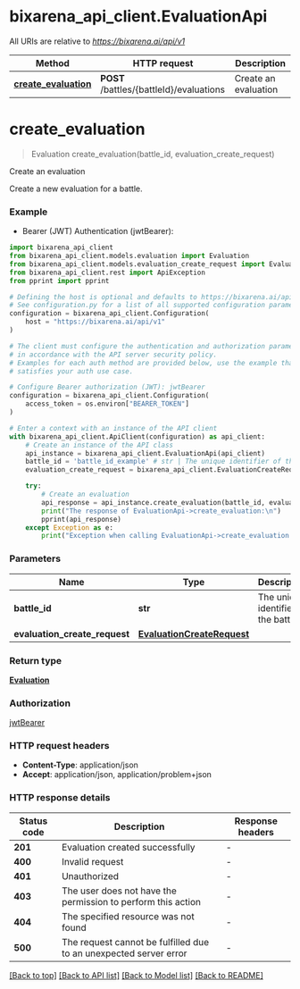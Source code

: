 # bixarena_api_client.EvaluationApi

All URIs are relative to *https://bixarena.ai/api/v1*

| Method                                                      | HTTP request                             | Description          |
| ----------------------------------------------------------- | ---------------------------------------- | -------------------- |
| [**create_evaluation**](EvaluationApi.md#create_evaluation) | **POST** /battles/{battleId}/evaluations | Create an evaluation |

# **create_evaluation**

> Evaluation create_evaluation(battle_id, evaluation_create_request)

Create an evaluation

Create a new evaluation for a battle.

### Example

- Bearer (JWT) Authentication (jwtBearer):

```python
import bixarena_api_client
from bixarena_api_client.models.evaluation import Evaluation
from bixarena_api_client.models.evaluation_create_request import EvaluationCreateRequest
from bixarena_api_client.rest import ApiException
from pprint import pprint

# Defining the host is optional and defaults to https://bixarena.ai/api/v1
# See configuration.py for a list of all supported configuration parameters.
configuration = bixarena_api_client.Configuration(
    host = "https://bixarena.ai/api/v1"
)

# The client must configure the authentication and authorization parameters
# in accordance with the API server security policy.
# Examples for each auth method are provided below, use the example that
# satisfies your auth use case.

# Configure Bearer authorization (JWT): jwtBearer
configuration = bixarena_api_client.Configuration(
    access_token = os.environ["BEARER_TOKEN"]
)

# Enter a context with an instance of the API client
with bixarena_api_client.ApiClient(configuration) as api_client:
    # Create an instance of the API class
    api_instance = bixarena_api_client.EvaluationApi(api_client)
    battle_id = 'battle_id_example' # str | The unique identifier of the battle
    evaluation_create_request = bixarena_api_client.EvaluationCreateRequest() # EvaluationCreateRequest |

    try:
        # Create an evaluation
        api_response = api_instance.create_evaluation(battle_id, evaluation_create_request)
        print("The response of EvaluationApi->create_evaluation:\n")
        pprint(api_response)
    except Exception as e:
        print("Exception when calling EvaluationApi->create_evaluation: %s\n" % e)
```

### Parameters

| Name                          | Type                                                      | Description                         | Notes |
| ----------------------------- | --------------------------------------------------------- | ----------------------------------- | ----- |
| **battle_id**                 | **str**                                                   | The unique identifier of the battle |
| **evaluation_create_request** | [**EvaluationCreateRequest**](EvaluationCreateRequest.md) |                                     |

### Return type

[**Evaluation**](Evaluation.md)

### Authorization

[jwtBearer](../README.md#jwtBearer)

### HTTP request headers

- **Content-Type**: application/json
- **Accept**: application/json, application/problem+json

### HTTP response details

| Status code | Description                                                       | Response headers |
| ----------- | ----------------------------------------------------------------- | ---------------- |
| **201**     | Evaluation created successfully                                   | -                |
| **400**     | Invalid request                                                   | -                |
| **401**     | Unauthorized                                                      | -                |
| **403**     | The user does not have the permission to perform this action      | -                |
| **404**     | The specified resource was not found                              | -                |
| **500**     | The request cannot be fulfilled due to an unexpected server error | -                |

[[Back to top]](#) [[Back to API list]](../README.md#documentation-for-api-endpoints) [[Back to Model list]](../README.md#documentation-for-models) [[Back to README]](../README.md)
